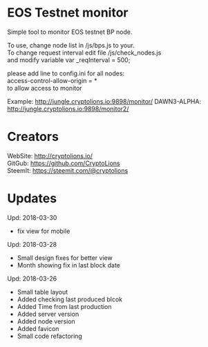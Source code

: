# EOS Testnet monitor
Simple tool to monitor EOS testnet BP node.

To use, change node list in /js/bps.js to your.  
To change request interval edit file /js/check_nodes.js   
and modify variable var _reqInterval = 500; 


please add line to config.ini for all nodes:  
access-control-allow-origin = *   
to allow access to monitor  
  
Example: http://jungle.cryptolions.io:9898/monitor/
DAWN3-ALPHA: http://jungle.cryptolions.io:9898/monitor2/

# Creators
WebSite: http://cryptolions.io/  
GitGub: https://github.com/CryptoLions  
SteemIt: https://steemit.com/@cryptolions 

# Updates
Upd: 2018-03-30
- fix view for mobile

Upd: 2018-03-28
- Small design fixes for better view
- Month showing fix in last block date

Upd: 2018-03-26
- Small table layout
- Added checking last produced blcok
- Added Time from last production
- Added server version
- Added node version
- Added favicon
- Small code refactoring

